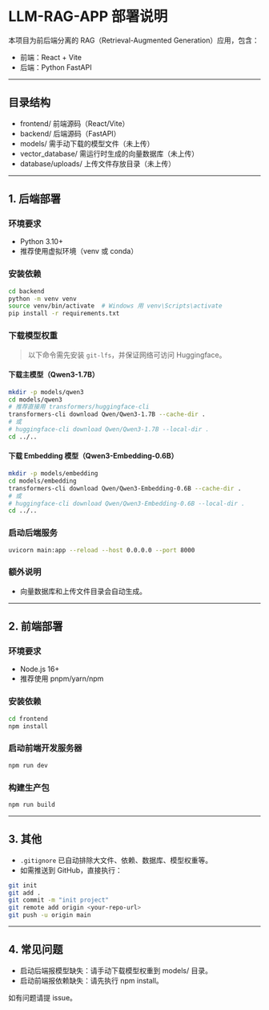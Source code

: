 # LLM-RAG-APP 部署说明

本项目为前后端分离的 RAG（Retrieval-Augmented Generation）应用，包含：
- 前端：React + Vite
- 后端：Python FastAPI

---

## 目录结构
- frontend/  前端源码（React/Vite）
- backend/   后端源码（FastAPI）
- models/    需手动下载的模型文件（未上传）
- vector_database/  需运行时生成的向量数据库（未上传）
- database/uploads/  上传文件存放目录（未上传）

---

## 1. 后端部署

### 环境要求
- Python 3.10+
- 推荐使用虚拟环境（venv 或 conda）

### 安装依赖
```bash
cd backend
python -m venv venv
source venv/bin/activate  # Windows 用 venv\Scripts\activate
pip install -r requirements.txt
```

### 下载模型权重
> 以下命令需先安装 `git-lfs`，并保证网络可访问 Huggingface。

#### 下载主模型（Qwen3-1.7B）
```bash
mkdir -p models/qwen3
cd models/qwen3
# 推荐直接用 transformers/huggingface-cli
transformers-cli download Qwen/Qwen3-1.7B --cache-dir .
# 或
# huggingface-cli download Qwen/Qwen3-1.7B --local-dir .
cd ../..
```

#### 下载 Embedding 模型（Qwen3-Embedding-0.6B）
```bash
mkdir -p models/embedding
cd models/embedding
transformers-cli download Qwen/Qwen3-Embedding-0.6B --cache-dir .
# 或
# huggingface-cli download Qwen/Qwen3-Embedding-0.6B --local-dir .
cd ../..
```

### 启动后端服务
```bash
uvicorn main:app --reload --host 0.0.0.0 --port 8000
```

### 额外说明
- 向量数据库和上传文件目录会自动生成。

---

## 2. 前端部署

### 环境要求
- Node.js 16+
- 推荐使用 pnpm/yarn/npm

### 安装依赖
```bash
cd frontend
npm install
```

### 启动前端开发服务器
```bash
npm run dev
```

### 构建生产包
```bash
npm run build
```

---

## 3. 其他
- `.gitignore` 已自动排除大文件、依赖、数据库、模型权重等。
- 如需推送到 GitHub，直接执行：
```bash
git init
git add .
git commit -m "init project"
git remote add origin <your-repo-url>
git push -u origin main
```

---

## 4. 常见问题
- 启动后端报模型缺失：请手动下载模型权重到 models/ 目录。
- 启动前端报依赖缺失：请先执行 npm install。

如有问题请提 issue。
